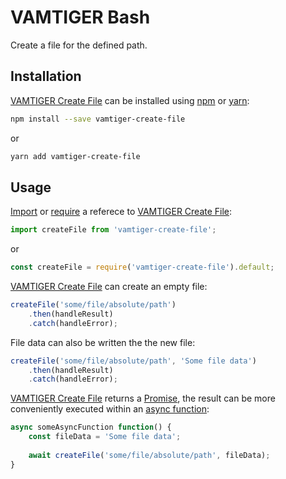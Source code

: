 # VAMTIGER Bash
Create a file for the defined path.

## Installation
[VAMTIGER Create File](https://github.com/vamtiger-project/https://github.com/vamtiger-project/vamtiger-create-file) can be installed using [npm](https://www.npmjs.com/) or [yarn](https://yarnpkg.com/lang/en/):
```bash
npm install --save vamtiger-create-file
```
or
```bash
yarn add vamtiger-create-file
```

## Usage
[Import](https://developer.mozilla.org/en-US/docs/Web/JavaScript/Reference/Statements/import) or [require](https://nodejs.org/api/modules.html#modules_require) a referece to [VAMTIGER Create File](https://github.com/vamtiger-project/https://github.com/vamtiger-project/vamtiger-create-file):
```javascript
import createFile from 'vamtiger-create-file';
```
or
```javascript
const createFile = require('vamtiger-create-file').default;
```

[VAMTIGER Create File](https://github.com/vamtiger-project/https://github.com/vamtiger-project/vamtiger-create-file) can create an empty file:
```javascript
createFile('some/file/absolute/path')
    .then(handleResult)
    .catch(handleError);
```

File data can also be written the the new file:
```javascript
createFile('some/file/absolute/path', 'Some file data')
    .then(handleResult)
    .catch(handleError);
```

[VAMTIGER Create File](https://github.com/vamtiger-project/https://github.com/vamtiger-project/vamtiger-create-file) returns a [Promise](https://developer.mozilla.org/en-US/docs/Web/JavaScript/Reference/Global_Objects/Promise), the result can be more conveniently executed within an [async function](https://developer.mozilla.org/en-US/docs/Web/JavaScript/Reference/Statements/async_function):
```javascript
async someAsyncFunction function() {
    const fileData = 'Some file data';
    
    await createFile('some/file/absolute/path', fileData);
}
``` 
